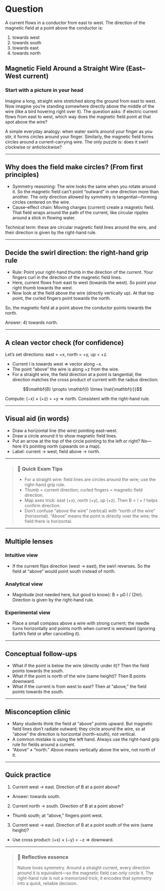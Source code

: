 # Question
A current flows in a conductor from east to west. The direction of the magnetic field at a point above the conductor is:  
1) towards west  
2) towards south  
3) towards east  
4) towards north

## Magnetic Field Around a Straight Wire (East–West current)

### Start with a picture in your head
Imagine a long, straight wire stretched along the ground from east to west. Now imagine you’re standing somewhere directly above the middle of the wire (like a bird hovering right over it). The question asks: if electric current flows from east to west, which way does the magnetic field point at that spot above the wire?

A simple everyday analogy: when water swirls around your finger as you stir, it forms circles around your finger. Similarly, the magnetic field forms circles around a current-carrying wire. The only puzzle is: does it swirl clockwise or anticlockwise?

---

## Why does the field make circles? (From first principles)
- Symmetry reasoning: The wire looks the same when you rotate around it. So the magnetic field can’t point “outward” in one direction more than another. The only direction allowed by symmetry is tangential—forming circles centered on the wire.
- Cause–effect chain: Moving charges (current) create a magnetic field. That field wraps around the path of the current, like circular ripples around a stick in flowing water.

Technical term: these are circular magnetic field lines around the wire, and their direction is given by the right-hand rule.

---

## Decide the swirl direction: the right-hand grip rule
- Rule: Point your right-hand thumb in the direction of the current. Your fingers curl in the direction of the magnetic field lines.
- Here, current flows from east to west (towards the west). So point your right thumb towards the west.
- Now look at the field above the wire (directly vertically up). At that top point, the curled fingers point towards the north.

So, the magnetic field at a point above the conductor points towards the north.

Answer: 4) towards north.

---

## A clean vector check (for confidence)
Let’s set directions: east = +x, north = +y, up = +z.
- Current I is towards west ⇒ vector along −x.
- The point “above” the wire is along +z from the wire.
- For a straight wire, the field direction at a point is tangential; the direction matches the cross product of current with the radius direction:

```math
\mathbf{B} \propto \mathbf{I} \times \hat{\mathbf{r}}
```

Compute: (−x) × (+z) = +y ⇒ north. Consistent with the right-hand rule.

---

## Visual aid (in words)
- Draw a horizontal line (the wire) pointing east–west.
- Draw a circle around it to show magnetic field lines.
- Put an arrow at the top of the circle pointing to the left or right? No—here it’s pointing north (upwards on a map).
- Label: current → west, field above → north.

---

> ### 🧠 Quick Exam Tips
> - For a straight wire: field lines are circles around the wire; use the right-hand grip rule.
> - Thumb = current direction; curled fingers = magnetic field direction.
> - Map axes trick: east (+x), north (+y), up (+z). Then B ∝ I × r̂ helps confirm direction.
> - Don’t confuse “above the wire” (vertical) with “north of the wire” (horizontal). “Above” means the point is directly over the wire; the field there is horizontal.

---

## Multiple lenses

### Intuitive view
- If the current flips direction (west → east), the swirl reverses. So the field at “above” would point south instead of north.

### Analytical view
- Magnitude (not needed here, but good to know): B = μ0 I / (2πr). Direction is given by the right-hand rule.

### Experimental view
- Place a small compass above a wire with strong current; the needle turns horizontally and points north when current is westward (ignoring Earth’s field or after cancelling it).

---

## Conceptual follow-ups
- What if the point is below the wire (directly under it)? Then the field points towards the south.
- What if the point is north of the wire (same height)? Then B points downward.
- What if the current is from west to east? Then at “above,” the field points towards the south.

---

## Misconception clinic
- Many students think the field at “above” points upward. But magnetic field lines don’t radiate outward; they circle around the wire, so at “above” the direction is horizontal (north–south), not vertical.
- A common mistake is using the left hand. Always use the right-hand grip rule for fields around a current.
- “Above” ≠ “north.” Above means vertically above the wire, not north of it.

---

## Quick practice
1) Current west → east. Direction of B at a point above?
- Answer: towards south.

2) Current north → south. Direction of B at a point above?
- Thumb south; at “above,” fingers point west.

3) Current west → east. Direction of B at a point south of the wire (same height)?
- Use cross product: (+x) × (−y) = −z ⇒ downward.

---

> ### 🌱 Reflective essence
> Nature loves symmetry. Around a straight current, every direction around it is equivalent—so the magnetic field can only circle it. The right-hand rule is not a memorized trick; it encodes that symmetry into a quick, reliable decision.